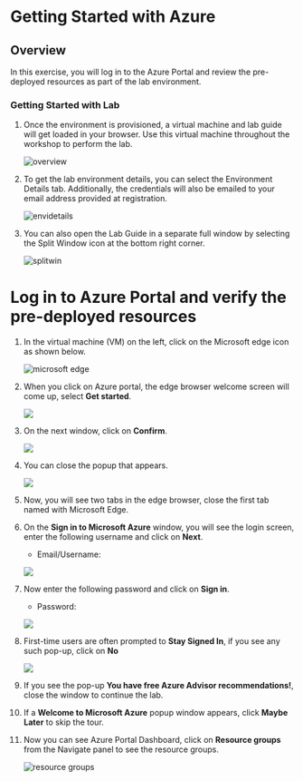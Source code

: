 # Getting Started with Azure


## Overview

In this exercise, you will log in to the Azure Portal and review the pre-deployed resources as part of the lab environment.

### Getting Started with Lab


1. Once the environment is provisioned, a virtual machine and lab guide will get loaded in your browser. Use this virtual machine throughout the workshop to perform the lab.

    ![overview](../Terraform/media/overview1.png)
   
1. To get the lab environment details, you can select the Environment Details tab. Additionally, the credentials will also be emailed to your email address provided at registration.

    ![envidetails](../Terraform/media/envidetails.png)

1. You can also open the Lab Guide in a separate full window by selecting the Split Window icon at the bottom right corner.

    ![splitwin](../Terraform/media/splitwin.png)
    

# Log in to Azure Portal and verify the pre-deployed resources

1. In the virtual machine (VM) on the left, click on the Microsoft edge icon as shown below.

     ![microsoft edge](../Terraform/media/microsft%20edge.png)
     
1. When you click on Azure portal, the edge browser welcome screen will come up, select **Get started**.

    ![](https://github.com/CloudLabsAI-Azure/AIW-Azure-Network-Solutions/blob/main/media/getstarted.png?raw=true)
   
1. On the next window, click on **Confirm**.

    ![](https://github.com/CloudLabsAI-Azure/AIW-Azure-Network-Solutions/blob/main/media/tabpage.png?raw=true)
    
1. You can close the popup that appears.

    ![](https://github.com/CloudLabsAI-Azure/AIW-Azure-Network-Solutions/blob/main/media/withoutsi.png?raw=true)
    
1. Now, you will see two tabs in the edge browser, close the first tab named with Microsoft Edge.

1. On the **Sign in to Microsoft Azure** window, you will see the login screen, enter the following username and click on **Next**.

   * Email/Username: <inject key="AzureAdUserEmail"></inject>

   ![](https://github.com/CloudLabsAI-Azure/AIW-SAP-on-Azure/blob/main/media/M2-Ex1-portalsignin-1.png?raw=true)

1. Now enter the following password and click on **Sign in**. 

   * Password: <inject key="AzureAdUserPassword"></inject>
   
   ![](https://github.com/CloudLabsAI-Azure/AIW-SAP-on-Azure/blob/main/media/M2-Ex1-portalsignin-2.png?raw=true)

1. First-time users are often prompted to **Stay Signed In**, if you see any such pop-up, click on **No**

   ![](https://github.com/CloudLabsAI-Azure/AIW-SAP-on-Azure/blob/main/media/M2-Ex1-portalsignin-3.png?raw=true)

1. If you see the pop-up **You have free Azure Advisor recommendations!**, close the window to continue the lab.

1. If a **Welcome to Microsoft Azure** popup window appears, click **Maybe Later** to skip the tour.

1. Now you can see Azure Portal Dashboard, click on **Resource groups** from the Navigate panel to see the resource groups.

    ![resource groups](../Terraform/media/rg.png)
    
   
